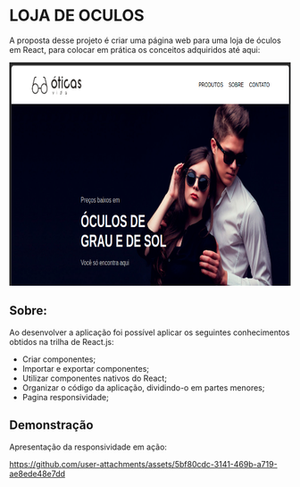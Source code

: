 
# LOJA DE OCULOS

A proposta desse projeto é criar uma página web para uma loja de óculos em React, para colocar em prática os conceitos adquiridos até aqui:

<div>
  <img height="400em" src="./public/Page_Loja_Oculos.png" />
</div>

## Sobre:

Ao desenvolver a aplicação foi possível aplicar os seguintes conhecimentos obtidos na trilha de React.js:

 - Criar componentes;
 - Importar e exportar componentes;
 - Utilizar componentes nativos do React;
 - Organizar o código da aplicação, dividindo-o em partes menores;
 - Pagina responsividade;


## Demonstração

Apresentação da responsividade em ação:

https://github.com/user-attachments/assets/5bf80cdc-3141-469b-a719-ae8ede48e7dd
